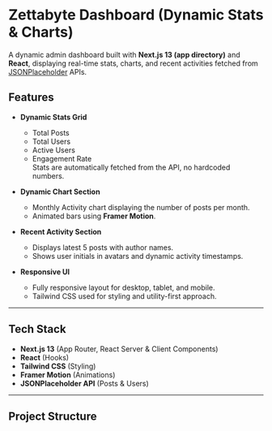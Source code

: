 # Zettabyte Dashboard (Dynamic Stats & Charts)

A dynamic admin dashboard built with **Next.js 13 (app directory)** and **React**, displaying real-time stats, charts, and recent activities fetched from [JSONPlaceholder](https://jsonplaceholder.typicode.com/) APIs.

## Features

- **Dynamic Stats Grid**  
  - Total Posts  
  - Total Users  
  - Active Users  
  - Engagement Rate  
  Stats are automatically fetched from the API, no hardcoded numbers.

- **Dynamic Chart Section**  
  - Monthly Activity chart displaying the number of posts per month.  
  - Animated bars using **Framer Motion**.  

- **Recent Activity Section**  
  - Displays latest 5 posts with author names.  
  - Shows user initials in avatars and dynamic activity timestamps.

- **Responsive UI**  
  - Fully responsive layout for desktop, tablet, and mobile.  
  - Tailwind CSS used for styling and utility-first approach.

---

## Tech Stack

- **Next.js 13** (App Router, React Server & Client Components)  
- **React** (Hooks)  
- **Tailwind CSS** (Styling)  
- **Framer Motion** (Animations)  
- **JSONPlaceholder API** (Posts & Users)

---

## Project Structure


